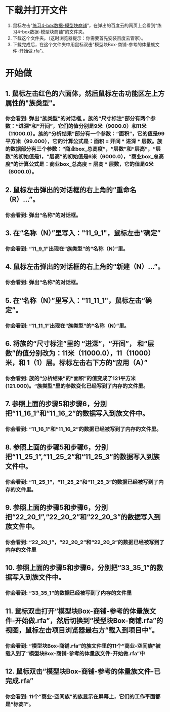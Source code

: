 # 下载并打开文件 #

1. 鼠标左击“[练习4-box数据-模型块商铺](http://pan.baidu.com/s/1qXoWVwg)”，在弹出的百度云的网页上会看到“练习4-box数据-模型块商铺”的文件夹。
2. 下载这个文件夹。（这时浏览器提示：你需要首先安装百度云管家）。
3. 下载完成后，在这个文件夹中用鼠标双击"模型块Box-商铺-参考的体量族文件-开始做.rfa"。

# 开始做 #

## 1. 鼠标左击红色的六面体，然后鼠标左击功能区左上方属性的"族类型"。

### 你会看到: 弹出“族类型”的对话框,。族的“尺寸标注”部分有两个参数：“进深”和“开间”，它们的值分别是9米（9000.0）和11米（11000.0）。族的“分析结果”部分有一个参数：“面积”，它的值是99平方米（99.000），它的计算公式是：面积 = 开间 * 进深 * 层数。族的数据部分有三个参数：“商业box_总高度”，“层数”和“层高”，“层数”的初始值是1，“层高”的初始值是6米（6000.0），“商业box_总高度”的计算公式是：商业box_总高度 = 层高 * 层数，它的值是6米（6000.0）。

## 2. 鼠标左击弹出的对话框的右上角的“重命名（R）...”。

### 你会看到: 弹出“名称”的对话框。

## 3. 在“名称（N）”里写入："11_9_1"，鼠标左击“确定”

### 你会看到: “11_9_1”出现在“族类型”的“名称（N）”里。

## 4. 鼠标左击弹出的对话框的右上角的“新建（N）...”。

### 你会看到: 弹出“名称”的对话框。

## 5. 在“名称（N）”里写入："11_11_1"，鼠标左击“确定”。

### 你会看到: “11_11_1”出现在“族类型”的“名称（N）”里。

## 6. 将族的“尺寸标注”里的 “进深”，“开间”， 和“层数”的值分别改为：11米（11000.0），11（11000）米，和 1（1）层。标标左击右下方的“应用（A）”

### 你会看到: 族的“分析结果”的“面积”的值变成了121平方米(121.000)。“族类型”里的参数变化已经写到了内存的文件里。

## 7. 参照上面的步骤5和步骤6，分别把“11_16_1”和“11_16_2”的数据写入到族文件中。

### 你会看到: “11_16_1”和“11_16_2”的数据已经被写到了内存的文件里。

## 8. 参照上面的步骤5和步骤6，分别把“11_25_1”,“11_25_2”和“11_25_3”的数据写入到族文件中。

### 你会看到: “11_25_1”，“11_25_2”和“11_25_3”的数据已经被写到了内存的文件里。

## 9. 参照上面的步骤5和步骤6，分别把“22_20_1”,“22_20_2”和“22_20_3”的数据写入到族文件中。

### 你会看到: “22_20_1”，“22_20_2”和“22_20_3”的数据已经被写到了内存的文件里

## 10. 参照上面的步骤5和步骤6，分别把“33_35_1”的数据写入到族文件中。

### 你会看到: “33_35_1”的数据已经被写到了内存的文件里

## 11. 鼠标双击打开“模型块Box-商铺-参考的体量族文件-开始做.rfa”，然后切换到“模型块Box-商铺.rfa”的视图，鼠标左击项目浏览器最右方“载入到项目中”。

### 你会看到: “模型块Box-商铺.rfa”的族文件里的11个“商业-空间族”被载入到了“模型块Box-商铺-参考的体量族文件-开始做.rfa”中

## 12. 鼠标双击“模型块Box-商铺-参考的体量族文件-已完成.rfa”

### 你会看到: 11个“商业-空间族”的族显示在屏幕上，它们的工作平面都是“标高1”。
